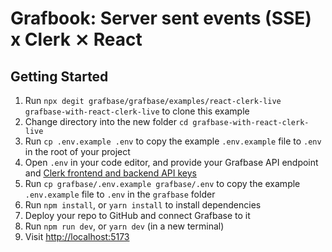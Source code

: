 # Grafbook: Server sent events (SSE) x Clerk ⨯ React

## Getting Started

1. Run `npx degit grafbase/grafbase/examples/react-clerk-live grafbase-with-react-clerk-live` to clone this example
1. Change directory into the new folder `cd grafbase-with-react-clerk-live`
1. Run `cp .env.example .env` to copy the example `.env.example` file to `.env` in the root of your project
1. Open `.env` in your code editor, and provide your Grafbase API endpoint and [Clerk frontend and backend API keys](https://dashboard.clerk.dev/last-active?path=api-keys)
1. Run `cp grafbase/.env.example grafbase/.env` to copy the example `.env.example` file to `.env` in the `grafbase` folder
1. Run `npm install`, or `yarn install` to install dependencies
1. Deploy your repo to GitHub and connect Grafbase to it
1. Run `npm run dev`, or `yarn dev` (in a new terminal)
1. Visit [http://localhost:5173](http://localhost:5173)
